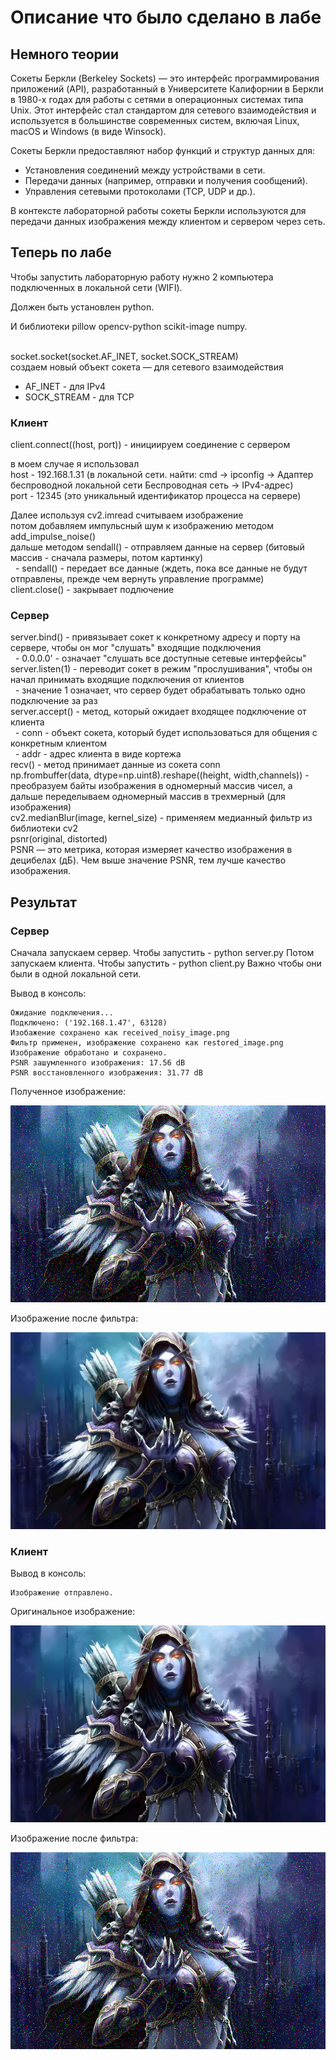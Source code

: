 <h1>Описание что было сделано в лабе</h1>
<h2>Немного теории</h2>
<p>Сокеты Беркли (Berkeley Sockets) — это интерфейс программирования приложений (API), разработанный в Университете Калифорнии в Беркли в 1980-х годах для работы с сетями в операционных системах типа Unix. Этот интерфейс стал стандартом для сетевого взаимодействия и используется в большинстве современных систем, включая Linux, macOS и Windows (в виде Winsock).</p>
<p>Сокеты Беркли предоставляют набор функций и структур данных для:</p>

- Установления соединений между устройствами в сети.
- Передачи данных (например, отправки и получения сообщений).
- Управления сетевыми протоколами (TCP, UDP и др.).
<p>В контексте лабораторной работы сокеты Беркли используются для передачи данных изображения между клиентом и сервером через сеть.</p>

<h2>Теперь по лабе</h2>

Чтобы запустить лабораторную работу нужно 2 компьютера подключенных в локальной сети (WIFI).

Должен быть установлен python.

И библиотеки pillow opencv-python scikit-image numpy.

<p><br>socket.socket(socket.AF_INET, socket.SOCK_STREAM)
<br>создаем новый объект сокета — для сетевого взаимодействия</p>

- AF_INET - для IPv4
- SOCK_STREAM - для TCP

<h3>Клиент</h3>
<p>client.connect((host, port)) - инициируем соединение с сервером</p>
<p>в моем случае я использовал
<br>host - 192.168.1.31 (в локальной сети. найти: cmd -> ipconfig -> Адаптер беспроводной локальной сети Беспроводная сеть -> IPv4-адрес)    
<br>port - 12345 (это уникальный идентификатор процесса на сервере)</p>

<p>Далее используя cv2.imread считываем изображение
<br>потом добавляем импульсный шум к изображению методом add_impulse_noise()
<br>дальше методом sendall() - отправляем данные на сервер (битовый массив - сначала размеры, потом картинку)
<br>&nbsp; - sendall() - передает все данные (ждеть, пока все данные не будут отправлены, прежде чем вернуть управление программе)
<br>client.close() - закрывает подлючение</p>

<h3>Сервер</h3>
<p>server.bind() - привязывает сокет к конкретному адресу и порту на сервере, чтобы он мог "слушать" входящие подключения
<br>&nbsp; - 0.0.0.0' - означает "слушать все доступные сетевые интерфейсы"
<br>server.listen(1) - переводит сокет в режим "прослушивания", чтобы он начал принимать входящие подключения от клиентов
<br>&nbsp; - значение 1 означает, что сервер будет обрабатывать только одно подключение за раз
<br>server.accept() - метод, который ожидает входящее подключение от клиента
<br>&nbsp; - conn - объект сокета, который будет использоваться для общения с конкретным клиентом
<br>&nbsp; - addr - адрес клиента в виде кортежа
<br>recv() - метод принимает данные из сокета conn
<br>np.frombuffer(data, dtype=np.uint8).reshape((height, width,channels)) - преобразуем байты изображения в одномерный массив чисел, а дальше переделываем одномерный массив в трехмерный (для изображения)
<br>cv2.medianBlur(image, kernel_size) - применяем медианный фильтр из библиотеки cv2
<br>psnr(original, distorted)
<br>PSNR — это метрика, которая измеряет качество изображения в децибелах (дБ). Чем выше значение PSNR, тем лучше качество изображения.</p>

<h2>Результат</h2>
<h3>Сервер</h3>

Сначала запускаем сервер. Чтобы запустить - python server.py
Потом запускаем клиента. Чтобы запустить - python client.py
Важно чтобы они были в одной локальной сети.

Вывод в консоль:

```
Ожидание подключения...
Подключено: ('192.168.1.47', 63128)
Изобажение сохранено как received_noisy_image.png
Фильтр применен, изображение сохранено как restored_image.png
Изображение обработано и сохранено.
PSNR зашумленного изображения: 17.56 dB
PSNR восстановленного изображения: 31.77 dB
```

Полученное изображение:

![alt text](./server/received_noisy_image.png)

Изображение после фильтра:

![alt text](./server/restored_image.png)

<h3>Клиент</h3>

Вывод в консоль:

```
Изображение отправлено.
```

Оригинальное изображение:

![alt text](./client/image.png)

Изображение после фильтра:

![alt text](./client/noisy_image.png)